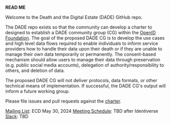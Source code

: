**READ ME**

Welcome to the Death and the Digital Estate (DADE) GitHub repo.  

The DADE repo exists so that the community can develop a charter to designed to establish a DADE community group (CG) within the [OpenID Foundation](https://openid.net).  The goal of the proposed DADE CG is to develop the use cases and high level data flows required to enable individuals to inform service providers how to handle their data upon their death or if they are unable to manage their own data temporarily or permanently.  The consent-based mechanism should allow users to manage their data through preservation (e.g. public social media accounts), delegation of authority/responsibility to others, and deletion of data.  

The proposed DADE CG will not deliver protocols, data formats, or other technical means of implementation.  If successful, the DADE CG's output will inform a future working group.

Please file issues and pull requests against the [charter](https://github.com/dhs-aws/death-and-the-digital-estate/blob/main/charter.md).  

[Mailing List]((https://github.com/dhs-aws/death-and-the-digital-estate/issues/3)): ECD May 30, 2024
[Meeting Schedule](https://github.com/dhs-aws/death-and-the-digital-estate/issues/4): TBD after Identiverse
[Slack](https://github.com/dhs-aws/death-and-the-digital-estate/issues/5): TBD
